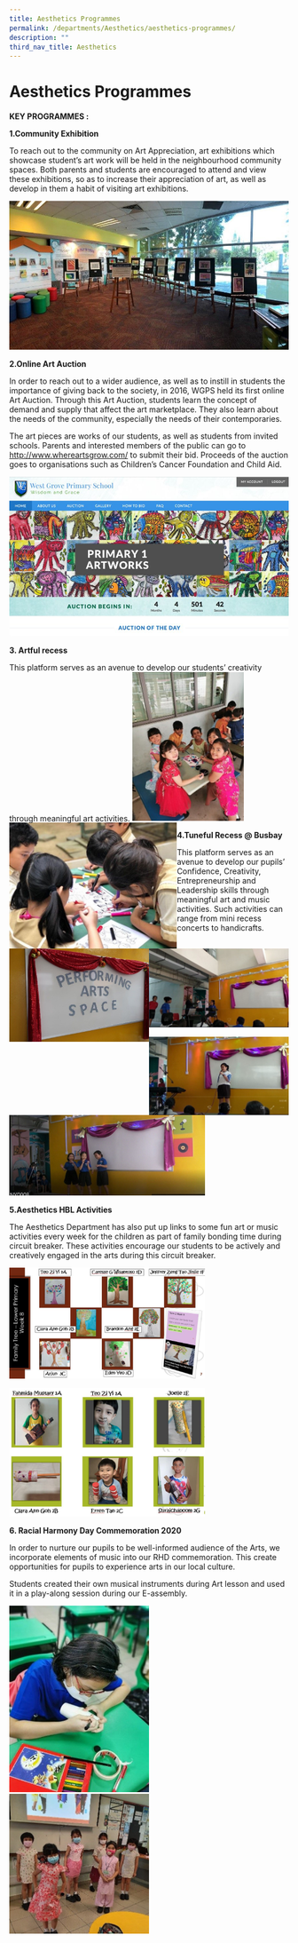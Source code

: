 ```yaml
---
title: Aesthetics Programmes
permalink: /departments/Aesthetics/aesthetics-programmes/
description: ""
third_nav_title: Aesthetics
---
```

# Aesthetics Programmes

**KEY PROGRAMMES :**

**1.Community Exhibition**

To reach out to the community on Art Appreciation, art exhibitions which showcase student’s art work will be held in the neighbourhood community spaces. Both parents and students are encouraged to attend and view these exhibitions, so as to increase their appreciation of art, as well as develop in them a habit of visiting art exhibitions.

![](/images/Until%202022_Pictures/P1.jpg)

**2.Online Art Auction**

In order to reach out to a wider audience, as well as to instill in students the importance of giving back to the society, in 2016, WGPS held its first online Art Auction. Through this Art Auction, students learn the concept of demand and supply that affect the art marketplace. They also learn about the needs of the community, especially the needs of their contemporaries.

The art pieces are works of our students, as well as students from invited schools. Parents and interested members of the public can go to http://www.whereartsgrow.com/ to submit their bid. Proceeds of the auction goes to organisations such as Children’s Cancer Foundation and Child Aid.

![](/images/Until%202022_Pictures/p2.png)

**3. Artful recess**

This platform serves as an avenue to develop our students’ creativity through meaningful art activities.
<img src="/images/Until%202022_Pictures/p3.jpg" 
     style="width:60%" align=left>
<img src="/images/Until%202022_Pictures/p4.jpg" 
     style="width:40%">

**4.Tuneful Recess @ Busbay**

This platform serves as an avenue to develop our pupils’ Confidence, Creativity, Entrepreneurship and Leadership skills through meaningful art and music activities. Such activities can range from mini recess concerts to handicrafts.

<img src="/images/Until%202022_Pictures/p5.jpg" 
     style="width:50%" align=left>
<img src="/images/Until%202022_Pictures/p6.jpg" 
     style="width:50%">
		 
<img src="/images/Until%202022_Pictures/p7.jpg" 
     style="width:50%" align=left>
<img src="/images/Until%202022_Pictures/p8.jpg" 
     style="width:70%">

		 
		 
**5.Aesthetics HBL Activities**

The Aesthetics Department has also put up links to some fun art or music activities every week for the children as part of family bonding time during circuit breaker. These activities encourage our students to be actively and creatively engaged in the arts during this circuit breaker.  

<img src="/images/Until%202022_Pictures/p9.png" 
     style="width:70%">
		 
<img src="/images/Until%202022_Pictures/p10.png" 
     style="width:70%">


**6. Racial Harmony Day Commemoration 2020**

In order to nurture our pupils to be well-informed audience of the Arts, we incorporate elements of music into our RHD commemoration. This create opportunities for pupils to experience arts in our local culture.

Students created their own musical instruments during Art lesson and used it in a play-along session during our E-assembly.


<img src="/images/p11.jpg" 
     style="width:50%">
<img src="/images/p12.jpg" 
     style="width:50%">